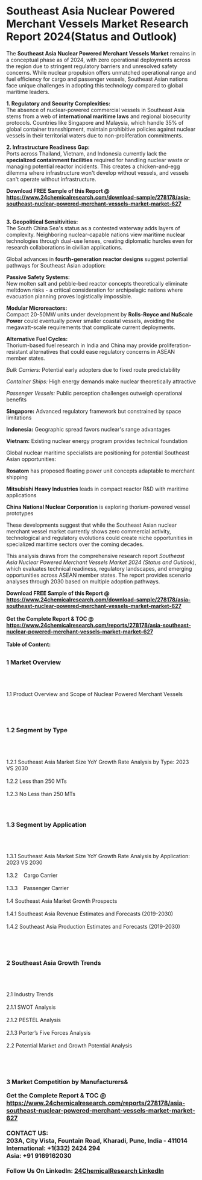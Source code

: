 <h1>Southeast Asia Nuclear Powered Merchant Vessels Market Research Report 2024(Status and Outlook)</h1><p>The <strong>Southeast Asia Nuclear Powered Merchant Vessels Market</strong> remains in a conceptual phase as of 2024, with zero operational deployments across the region due to stringent regulatory barriers and unresolved safety concerns. While nuclear propulsion offers unmatched operational range and fuel efficiency for cargo and passenger vessels, Southeast Asian nations face unique challenges in adopting this technology compared to global maritime leaders.</p><p><strong>1. Regulatory and Security Complexities:</strong><br>
The absence of nuclear-powered commercial vessels in Southeast Asia stems from a web of <strong>international maritime laws</strong> and regional biosecurity protocols. Countries like Singapore and Malaysia, which handle 35% of global container transshipment, maintain prohibitive policies against nuclear vessels in their territorial waters due to non-proliferation commitments.</p><p><strong>2. Infrastructure Readiness Gap:</strong><br>
Ports across Thailand, Vietnam, and Indonesia currently lack the <strong>specialized containment facilities</strong> required for handling nuclear waste or managing potential reactor incidents. This creates a chicken-and-egg dilemma where infrastructure won't develop without vessels, and vessels can't operate without infrastructure.</p><div><b>Download FREE Sample of this Report @ 
            <a href="https://www.24chemicalresearch.com/download-sample/278178/asia-southeast-nuclear-powered-merchant-vessels-market-market-627">
            https://www.24chemicalresearch.com/download-sample/278178/asia-southeast-nuclear-powered-merchant-vessels-market-market-627</a></b></div><br><p><strong>3. Geopolitical Sensitivities:</strong><br>
The South China Sea's status as a contested waterway adds layers of complexity. Neighboring nuclear-capable nations view maritime nuclear technologies through dual-use lenses, creating diplomatic hurdles even for research collaborations in civilian applications.</p><p>Global advances in <strong>fourth-generation reactor designs</strong> suggest potential pathways for Southeast Asian adoption:</p><p><strong>Passive Safety Systems:</strong><br>
New molten salt and pebble-bed reactor concepts theoretically eliminate meltdown risks - a critical consideration for archipelagic nations where evacuation planning proves logistically impossible.</p><p><strong>Modular Microreactors:</strong><br>
Compact 20-50MW units under development by <strong>Rolls-Royce and NuScale Power</strong> could eventually power smaller coastal vessels, avoiding the megawatt-scale requirements that complicate current deployments.</p><p><strong>Alternative Fuel Cycles:</strong><br>
Thorium-based fuel research in India and China may provide proliferation-resistant alternatives that could ease regulatory concerns in ASEAN member states.</p><p><em>Bulk Carriers:</em> Potential early adopters due to fixed route predictability</p><p><em>Container Ships:</em> High energy demands make nuclear theoretically attractive</p><p><em>Passenger Vessels:</em> Public perception challenges outweigh operational benefits</p><p><strong>Singapore:</strong> Advanced regulatory framework but constrained by space limitations</p><p><strong>Indonesia:</strong> Geographic spread favors nuclear's range advantages</p><p><strong>Vietnam:</strong> Existing nuclear energy program provides technical foundation</p><p>Global nuclear maritime specialists are positioning for potential Southeast Asian opportunities:</p><p><strong>Rosatom</strong> has proposed floating power unit concepts adaptable to merchant shipping</p><p><strong>Mitsubishi Heavy Industries</strong> leads in compact reactor R&amp;D with maritime applications</p><p><strong>China National Nuclear Corporation</strong> is exploring thorium-powered vessel prototypes</p><p>These developments suggest that while the Southeast Asian nuclear merchant vessel market currently shows zero commercial activity, technological and regulatory evolutions could create niche opportunities in specialized maritime sectors over the coming decades.</p><p>This analysis draws from the comprehensive research report <em>Southeast Asia Nuclear Powered Merchant Vessels Market 2024 (Status and Outlook)</em>, which evaluates technical readiness, regulatory landscapes, and emerging opportunities across ASEAN member states. The report provides scenario analyses through 2030 based on multiple adoption pathways.</p><div><b>Download FREE Sample of this Report @ 
            <a href="https://www.24chemicalresearch.com/download-sample/278178/asia-southeast-nuclear-powered-merchant-vessels-market-market-627">
            https://www.24chemicalresearch.com/download-sample/278178/asia-southeast-nuclear-powered-merchant-vessels-market-market-627</a></b></div><br><div><b>Get the Complete Report & TOC @ 
            <a href="https://www.24chemicalresearch.com/reports/278178/asia-southeast-nuclear-powered-merchant-vessels-market-market-627">
            https://www.24chemicalresearch.com/reports/278178/asia-southeast-nuclear-powered-merchant-vessels-market-market-627</a></b></div><br>
            <b>Table of Content:</b><p><h2><span style="font-size:16px"><strong>1 Market Overview&nbsp;&nbsp; &nbsp;</strong></span></h2><br />
<br />
<p>1.1 Product Overview and Scope of Nuclear Powered Merchant Vessels&nbsp;</p><br />
<br />
<h2><strong><span style="font-size:16px">1.2 Segment by Type&nbsp;&nbsp; &nbsp;</span></strong></h2><br />
<br />
<p>1.2.1 Southeast Asia Market Size YoY Growth Rate Analysis by Type: 2023 VS 2030&nbsp;&nbsp; &nbsp;<br /><br />
1.2.2 Less than 250 MTs&nbsp;&nbsp; &nbsp;<br /><br />
1.2.3 No Less than 250 MTs<br /><br />
<br />
<h2><span style="font-size:16px"><strong>1.3 Segment by Application&nbsp;&nbsp;</strong></span></h2><br />
<br />
<p>1.3.1 Southeast Asia Market Size YoY Growth Rate Analysis by Application: 2023 VS 2030&nbsp;&nbsp; &nbsp;<br /><br />
1.3.2&nbsp;&nbsp; &nbsp;Cargo Carrier<br /><br />
1.3.3&nbsp;&nbsp; &nbsp;Passenger Carrier<br /><br />
1.4 Southeast Asia Market Growth Prospects&nbsp;&nbsp; &nbsp;<br /><br />
1.4.1 Southeast Asia Revenue Estimates and Forecasts (2019-2030)&nbsp;&nbsp; &nbsp;<br /><br />
1.4.2 Southeast Asia Production Estimates and Forecasts (2019-2030)&nbsp;&nbsp;</p><br />
<br />
<h2><span style="font-size:16px"><strong>2 Southeast Asia Growth Trends&nbsp;&nbsp; &nbsp;</strong></span></h2><br />
<br />
<p>2.1 Industry Trends&nbsp;&nbsp; &nbsp;<br /><br />
2.1.1 SWOT Analysis&nbsp;&nbsp; &nbsp;<br /><br />
2.1.2 PESTEL Analysis&nbsp;&nbsp; &nbsp;<br /><br />
2.1.3 Porter&rsquo;s Five Forces Analysis&nbsp;&nbsp; &nbsp;<br /><br />
2.2 Potential Market and Growth Potential Analysis&nbsp;&nbsp; &nbsp;</p><br />
<br />
<h2><span style="font-size:16px"><strong>3 Market Competition by Manufacturers&</p><div><b>Get the Complete Report & TOC @ 
            <a href="https://www.24chemicalresearch.com/reports/278178/asia-southeast-nuclear-powered-merchant-vessels-market-market-627">
            https://www.24chemicalresearch.com/reports/278178/asia-southeast-nuclear-powered-merchant-vessels-market-market-627</a></b></div><br><b>CONTACT US:</b><br>
            203A, City Vista, Fountain Road, Kharadi, Pune, India - 411014<br>
            International: +1(332) 2424 294<br>
            Asia: +91 9169162030 <br><br>
            Follow Us On LinkedIn: <a href="https://www.linkedin.com/company/24chemicalresearch/">24ChemicalResearch LinkedIn</a>